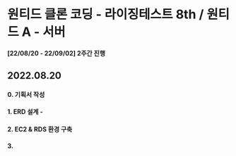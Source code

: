 # 원티드 클론 코딩 - 라이징테스트 8th  / 원티드 A - 서버

#### [22/08/20 - 22/09/02] 2주간 진행

## 2022.08.20
#### 0. 기획서 작성
#### 1. ERD 설계 - 
#### 2. EC2 & RDS 환경 구축
#### 3. 


